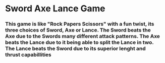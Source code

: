 # Sword Axe Lance Game

### This game is like "Rock Papers Scissors" with a fun twist, its three choices of Sword, Axe or Lance. The Sword beats the Axe due to the Swords many different attack patterns. The Axe beats the Lance due to it being able to split the Lance in two. The Lance beats the Sword due to its superior lenght and thrust capabillities